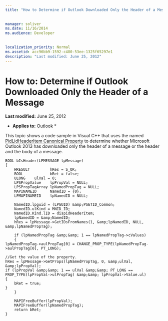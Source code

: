 ```yaml
---
title: "How to Determine if Outlook Downloaded Only the Header of a Message"
 
 
manager: soliver
ms.date: 11/16/2014
ms.audience: Developer
 
 
localization_priority: Normal
ms.assetid: acc96bb9-1592-c480-53ee-1325f65297e1
description: "Last modified: June 25, 2012"
---
```


# How to: Determine if Outlook Downloaded Only the Header of a Message

 **Last modified:** June 25, 2012 
  
 * **Applies to:** Outlook * 
  
This topic shows a code sample in Visual C++ that uses the named [PidLidHeaderItem Canonical Property](pidlidheaderitem-canonical-property.md) to determine whether Microsoft Outlook 2013 has downloaded only the header of a message or the header and the body of a message. 
  
```
BOOL bIsHeader(LPMESSAGE lpMessage) 
{ 
    HRESULT         hRes = S_OK; 
    BOOL            bRet = false; 
    ULONG    ulVal = 0; 
    LPSPropValue    lpPropVal = NULL; 
    LPSPropTagArray lpNamedPropTag = NULL; 
    MAPINAMEID      NamedID = {0}; 
    LPMAPINAMEID    lpNamedID = NULL; 
 
    NamedID.lpguid = (LPGUID) &amp;PSETID_Common; 
    NamedID.ulKind = MNID_ID; 
    NamedID.Kind.lID = dispidHeaderItem; 
    lpNamedID = &amp;NamedID; 
    hRes = lpMessage->GetIDsFromNames(1, &amp;lpNamedID, NULL, &amp;lpNamedPropTag); 
 
    if (lpNamedPropTag &amp;&amp; 1 == lpNamedPropTag->cValues) 
    { 
lpNamedPropTag->aulPropTag[0] = CHANGE_PROP_TYPE(lpNamedPropTag->aulPropTag[0], PT_LONG); 
 
//Get the value of the property. 
hRes = lpMessage->GetProps(lpNamedPropTag, 0, &amp;ulVal, &amp;lpPropVal); 
if (lpPropVal &amp;&amp; 1 == ulVal &amp;&amp; PT_LONG == PROP_TYPE(lpPropVal->ulPropTag) &amp;&amp; lpPropVal->Value.ul) 
{ 
    bRet = true; 
} 
    } 
 
    MAPIFreeBuffer(lpPropVal); 
    MAPIFreeBuffer(lpNamedPropTag); 
    return bRet; 
}

```


